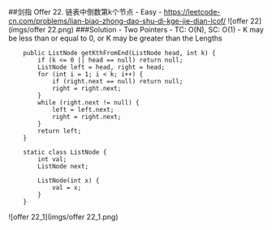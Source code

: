 ##剑指 Offer 22. 链表中倒数第k个节点 - Easy - https://leetcode-cn.com/problems/lian-biao-zhong-dao-shu-di-kge-jie-dian-lcof/
![offer 22](imgs/offer 22.png)
###Solution - Two Pointers - TC: O(N), SC: O(1) - K may be less than or equal to 0, or K may be greater than the Lengths
```
    public ListNode getKthFromEnd(ListNode head, int k) {
        if (k <= 0 || head == null) return null;
        ListNode left = head, right = head;
        for (int i = 1; i < k; i++) {
            if (right.next == null) return null;
            right = right.next;
        }
        while (right.next != null) {
            left = left.next;
            right = right.next;
        }
        return left;
    }

    static class ListNode {
        int val;
        ListNode next;

        ListNode(int x) {
            val = x;
        }
    }
```
![offer 22_1](imgs/offer 22_1.png)